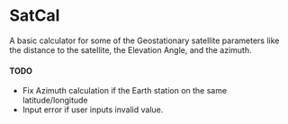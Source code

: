 # SatCal
A basic calculator for some of the Geostationary satellite parameters like the distance to the satellite, the Elevation Angle, and the azimuth.

#### TODO
* Fix Azimuth calculation if the Earth station on the same latitude/longitude
* Input error if user inputs invalid value.